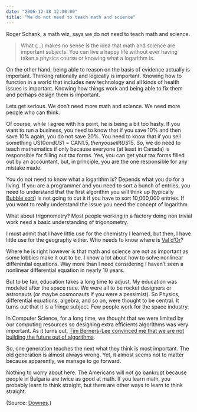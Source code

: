 ```yaml
---
date: "2006-12-18 12:00:00"
title: "We do not need to teach math and science"
---
```




 Roger Schank, a math wiz, says we do not need to teach math and science.

> What (&hellip;) makes no sense is the idea that math and science are important subjects. You can live a happy life without ever having taken a physics course or knowing what a logarithm is.

On the other hand, being able to reason on the basis of evidence actually is important. Thinking rationally and logically is important. Knowing how to function in a world that includes new technology and all kinds of health issues is important. Knowing how things work and being able to fix them and perhaps design them is important.

Lets get serious. We don&rsquo;t need more math and science. We need more people who can think.


Of course, while I agree with his point, he is being a bit too hasty. If you want to run a business, you need to know that if you save 10% and then save 10% again, you do not save 20%. You need to know that if you sell something US$10 and US$1 = CAN$1.5, then you sell it US$15. So, we do need to teach mathematics if only because everyone (at least in Canada) is responsible for filling out tax forms. Yes, you can get your tax forms filled out by an accountant, but, in principle, you are the one responsible for any mistake made.

You do not need to know what a logarithm is? Depends what you do for a living. If you are a programmer and you need to sort a bunch of entries, you need to understand that the first algorithm you will think up (typically [Bubble sort](https://en.wikipedia.org/wiki/Bubble_sort)) is not going to cut it if you have to sort 10,000,000 entries. If you want to really understand the issue you need the concept of logarithm.

What about trigonometry? Most people working in a factory doing non trivial work need a basic understanding of trigonometry.

I must admit that I have little use for the chemistry I learned, but then, I have little use for the geography either. Who needs to know where is [Val d&rsquo;Or](https://en.wikipedia.org/wiki/Val_d%27Or)?

Where he is right however is that math and science are not as important as some lobbies make it out to be. I know a lot about how to solve nonlinear differential equations. Way more than I need considering I haven&rsquo;t seen a nonlinear differential equation in nearly 10 years.

But to be fair, education takes a long time to adjust. My education was modeled after the space race. We were all to be rocket designers or astronauts (or maybe cosmonauts if you were a pessimist). So Physics, differential equations, algebra, and so on, were thought to be central. It turns out that it is a fringe subject. Few people work for the space industry.

In Computer Science, for a long time, we thought that we were limited by our computing resources so designing extra efficients algorithms was very important. As it turns out, [Tim Berners-Lee convinced me that we are not building the future out of algorithms](http://readwrite.com/2006/11/02/web_science_tim_berners-lee).

So, one generation teaches the next what they think is most important. The old generation is almost always wrong. Yet, it almost seems not to matter because apparently, we manage to go forward.

Nothing to worry about here. The Americans will not go bankrupt because people in Bulgaria are twice as good at math. If you learn math, you probably learn to think straight, but there are other ways to learn to think straight.

(Source: [Downes](http://www.downes.ca).)

